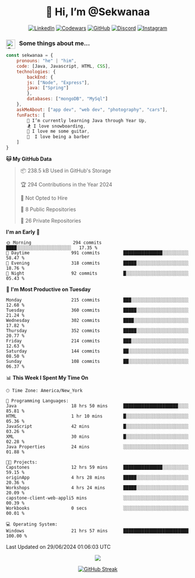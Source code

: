 <h1 align="center" style="font-size = 20px;">👋 Hi, I’m @Sekwanaa</h1>

<div align="center">
	
<a href="https://www.linkedin.com/in/chrisskchia/" target="blank">![LinkedIn](https://img.shields.io/badge/linkedin-%230077B5.svg?style=for-the-badge&logo=linkedin&logoColor=white)</a>
<a href="https://www.codewars.com/users/sekwanaa" target="blank">![Codewars](https://img.shields.io/badge/Codewars-B1361E?style=for-the-badge&logo=codewars&logoColor=grey)</a>
<a href="https://github.com/sekwanaa" target="blank">![GitHub](https://img.shields.io/badge/github-%23121011.svg?style=for-the-badge&logo=github&logoColor=white)</a>
<a href="https://discordapp.com/users/181891769414189056" target="blank">![Discord](https://img.shields.io/badge/Discord-%235865F2.svg?style=for-the-badge&logo=discord&logoColor=white)</a>
<a href="https://www.instagram.com/sekwanaa/" target="blank">![Instagram](https://img.shields.io/badge/Instagram-%23E4405F.svg?style=for-the-badge&logo=Instagram&logoColor=white)</a>

</div>

### <img align="left" alt="Coding" height="25" src="https://media.tenor.com/2aSuT7p_a_UAAAAi/peachcat-cat.gif"> &nbsp; Some things about me...

``` javascript
const sekwanaa = {
	pronouns: "he" | "him",
	code: [Java, Javascript, HTML, CSS],
	technologies: {
		backEnd: {
		js: ["Node", "Express"],
		java: ["Spring"]
		},
		databases: ["mongoDB", "MySql"]
	},
 	askMeAbout: ["app dev", "web dev", "photography", "cars"],
 	funFacts: [
		🌱 I’m currently learning Java through Year Up,
		🏂 I love snowboarding,
		🎸 I love me some guitar,
		💈  I love being a barber
	]
}
```
<!--Github Stats-->

<!--START_SECTION:waka-->
**🐱 My GitHub Data** 

> 📦 238.5 kB Used in GitHub's Storage 
 > 
> 🏆 294 Contributions in the Year 2024
 > 
> 🚫 Not Opted to Hire
 > 
> 📜 8 Public Repositories 
 > 
> 🔑 26 Private Repositories 
 > 
**I'm an Early 🐤** 

```text
🌞 Morning                294 commits         ████░░░░░░░░░░░░░░░░░░░░░   17.35 % 
🌆 Daytime                991 commits         ███████████████░░░░░░░░░░   58.47 % 
🌃 Evening                318 commits         █████░░░░░░░░░░░░░░░░░░░░   18.76 % 
🌙 Night                  92 commits          █░░░░░░░░░░░░░░░░░░░░░░░░   05.43 % 
```
📅 **I'm Most Productive on Tuesday** 

```text
Monday                   215 commits         ███░░░░░░░░░░░░░░░░░░░░░░   12.68 % 
Tuesday                  360 commits         █████░░░░░░░░░░░░░░░░░░░░   21.24 % 
Wednesday                302 commits         ████░░░░░░░░░░░░░░░░░░░░░   17.82 % 
Thursday                 352 commits         █████░░░░░░░░░░░░░░░░░░░░   20.77 % 
Friday                   214 commits         ███░░░░░░░░░░░░░░░░░░░░░░   12.63 % 
Saturday                 144 commits         ██░░░░░░░░░░░░░░░░░░░░░░░   08.50 % 
Sunday                   108 commits         ██░░░░░░░░░░░░░░░░░░░░░░░   06.37 % 
```


📊 **This Week I Spent My Time On** 

```text
🕑︎ Time Zone: America/New_York

💬 Programming Languages: 
Java                     18 hrs 50 mins      █████████████████████░░░░   85.81 % 
HTML                     1 hr 10 mins        █░░░░░░░░░░░░░░░░░░░░░░░░   05.36 % 
JavaScript               42 mins             █░░░░░░░░░░░░░░░░░░░░░░░░   03.26 % 
XML                      30 mins             █░░░░░░░░░░░░░░░░░░░░░░░░   02.28 % 
Java Properties          24 mins             ░░░░░░░░░░░░░░░░░░░░░░░░░   01.88 % 

🐱‍💻 Projects: 
Capstones                12 hrs 59 mins      ███████████████░░░░░░░░░░   59.15 % 
originApp                4 hrs 28 mins       █████░░░░░░░░░░░░░░░░░░░░   20.36 % 
Workshops                4 hrs 24 mins       █████░░░░░░░░░░░░░░░░░░░░   20.09 % 
capstone-client-web-appli5 mins              ░░░░░░░░░░░░░░░░░░░░░░░░░   00.39 % 
Workbooks                0 secs              ░░░░░░░░░░░░░░░░░░░░░░░░░   00.01 % 

💻 Operating System: 
Windows                  21 hrs 57 mins      █████████████████████████   100.00 % 
```


 Last Updated on 29/06/2024 01:06:03 UTC
<!--END_SECTION:waka-->


<div align="center">
	
![](https://komarev.com/ghpvc/?username=sekwanaa&label=GITHUB-VISITORS&style=for-the-badge)

<div>

[![GitHub Streak](https://github-readme-streak-stats.herokuapp.com/?user=sekwanaa)](https://git.io/streak-stats)
 
</div>
 
</div>


<!---
# CERTIFICATES
### Google IT Automation with Python Specialization

>***Coursera --- Issued September 2022***
Online certificate issued by Coursera building skills using Git, Github, and Python

### Google IT Support Certificate
>***Coursera --- Issued November 2021***
Online certificate issued by Coursera building foundational skills including
troubleshooting and customer service, networking, operating systems, system
administration, and security.
--->

<!---
Jiggly-sensation/Jiggly-sensation is a ✨ special ✨ repository because its `README.md` (this file) appears on your GitHub profile.
You can click the Preview link to take a look at your changes.
--->


